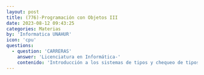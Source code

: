 ```yaml
---
layout: post
title: (776)-Programación con Objetos III
date: 2023-08-12 09:43:25
categories: Materias
by: 'Informatica UNAHUR'
icon: 'cpu'
questions:
  - question: 'CARRERAS'
    answer: 'Licenciatura en Informática-'
    contenido: 'Introducción a los sistemas de tipos y chequeo de tipos en un lenguaje de programación con objetos: tipos nominales y estructurales, tipado explícito e implícito. Ducktyping. Inferencia de tipos. Esquemas de binding, early / late binding. Variantes del paradigma de objetos. Bloques y closures. Non-local returns. Herencia simple y múltiple; mixins y traits. Introducción a la programación orientada a aspectos. Open classes. Extensiones del paradigma de objetos. Construcción de programas multilenguaje y multiparadigma. Implicancias en el diseño, patrones de diseño en las diferentes variantes del paradigma, behavioral completeness. Metaprogramación, programación reflexiva, introspección, self-modification. Mirrors. Lenguajes específicos de dominio (DSL). Clasificación de los DSLs: compilados, interpretados; traductores; embebidos. Creación de DSLs. Programación declarativa.'
---
```

